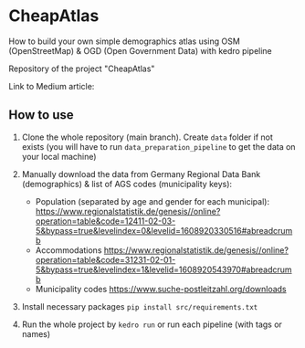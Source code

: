 # CheapAtlas
How to build your own simple demographics atlas using OSM (OpenStreetMap) & OGD (Open Government Data) with kedro pipeline

Repository of the project "CheapAtlas"

Link to Medium article: 

## How to use

1. Clone the whole repository (main branch). Create ```data``` folder if not exists (you will have to run ```data_preparation_pipeline``` to get the data on your local machine)
2. Manually download the data from Germany Regional Data Bank (demographics) & list of AGS codes (municipality keys):

    - Population (separated by age and gender for each municipal): https://www.regionalstatistik.de/genesis//online?operation=table&code=12411-02-03-5&bypass=true&levelindex=0&levelid=1608920330516#abreadcrumb
    - Accommodations https://www.regionalstatistik.de/genesis//online?operation=table&code=31231-02-01-5&bypass=true&levelindex=1&levelid=1608920543970#abreadcrumb
    - Municipality codes https://www.suche-postleitzahl.org/downloads
2. Install necessary packages ```pip install src/requirements.txt```
3. Run the whole project by ```kedro run``` or run each pipeline (with tags or names)
